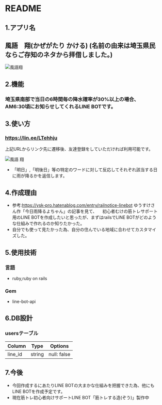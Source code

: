 # README

## 1.アプリ名
## 風語　翔(かぜがたり かける) (名前の由来は埼玉県民ならご存知のネタから拝借しました。)

![風語翔](https://user-images.githubusercontent.com/63190202/89417412-9e900d00-d769-11ea-8345-8327413db778.JPG)

## 2.機能
### 埼玉県南部で当日の6時間毎の降水確率が30%以上の場合、AM6:30頃にお知らせしてくれるLINE BOTです。

## 3.使い方
### https://lin.ee/LTehhju
 上記URLからリンク先に遷移後、友達登録をしていただければ利用可能です。

![風語 翔](https://user-images.githubusercontent.com/63190202/90083264-025b9c80-dd4d-11ea-9a64-8ab5fb20c5ab.JPG)

- 「明日」,「明後日」等の特定のワードに対して反応してそれぞれ該当する日に雨が降るかを返信します。

## 4.作成理由
- 参考:https://ysk-pro.hatenablog.com/entry/railnotice-linebot ゆうすけさん作「今日雨降るよちゃん」の記事を見て、
　初心者むけの筋トレサポート用のLINE BOTを作成したいと思ったが、まずはrailsでLINE BOTがどのような仕組みで作れるのか知りたかった。
- 自分でも使って見たかった為、自分の住んでいる地域に合わせてカスタマイズした。

## 5.使用技術
### 言語
- ruby,ruby on rails
### Gem
- line-bot-api

## 6.DB設計
### usersテーブル
|Column|Type|Options|
|------|----|-------|
|line_id|string|null: false|

## 7.今後
- 今回作成するにあたりLINE BOTの大まかな仕組みを把握できた為、他にもLINE BOTを作成予定です。
- 現在筋トレ初心者向けサポートLINE BOT「筋トレする造(ぞう)」製作中


